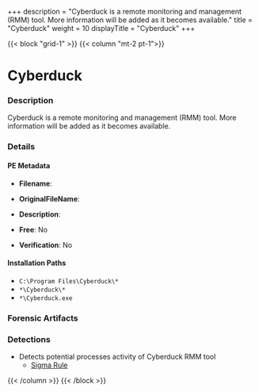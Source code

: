 +++
description = "Cyberduck is a remote monitoring and management (RMM) tool. More information will be added as it becomes available."
title = "Cyberduck"
weight = 10
displayTitle = "Cyberduck"
+++


{{< block "grid-1" >}}
{{< column "mt-2 pt-1">}}

# Cyberduck


### Description

Cyberduck is a remote monitoring and management (RMM) tool. More information will be added as it becomes available.




### Details


#### PE Metadata
- **Filename**: 
- **OriginalFileName**: 
- **Description**: 


- **Free**: No

- **Verification**: No




#### Installation Paths
- `C:\Program Files\Cyberduck\*`
- `*\Cyberduck\*`
- `*\Cyberduck.exe`

### Forensic Artifacts






### Detections
- Detects potential processes activity of Cyberduck RMM tool
  - [Sigma Rule](https://github.com/magicsword-io/LOLRMM/blob/main/detections/sigma/cyberduck_processes_sigma.yml)




{{< /column >}}
{{< /block >}}

